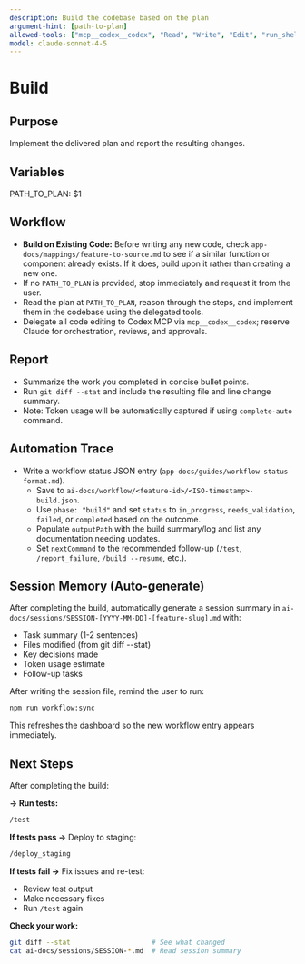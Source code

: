 ```yaml
---
description: Build the codebase based on the plan
argument-hint: [path-to-plan]
allowed-tools: ["mcp__codex__codex", "Read", "Write", "Edit", "run_shell_command", "Bash"]
model: claude-sonnet-4-5
---
```


# Build

## Purpose
Implement the delivered plan and report the resulting changes.

## Variables
PATH_TO_PLAN: $1

## Workflow
- **Build on Existing Code:** Before writing any new code, check `app-docs/mappings/feature-to-source.md` to see if a similar function or component already exists. If it does, build upon it rather than creating a new one.
- If no `PATH_TO_PLAN` is provided, stop immediately and request it from the user.
- Read the plan at `PATH_TO_PLAN`, reason through the steps, and implement them in the codebase using the delegated tools.
- Delegate all code editing to Codex MCP via `mcp__codex__codex`; reserve Claude for orchestration, reviews, and approvals.

## Report
- Summarize the work you completed in concise bullet points.
- Run `git diff --stat` and include the resulting file and line change summary.
- Note: Token usage will be automatically captured if using `complete-auto` command.

## Automation Trace
- Write a workflow status JSON entry (`app-docs/guides/workflow-status-format.md`).
  - Save to `ai-docs/workflow/<feature-id>/<ISO-timestamp>-build.json`.
  - Use `phase: "build"` and set `status` to `in_progress`, `needs_validation`, `failed`, or `completed` based on the outcome.
  - Populate `outputPath` with the build summary/log and list any documentation needing updates.
  - Set `nextCommand` to the recommended follow-up (`/test`, `/report_failure`, `/build --resume`, etc.).

## Session Memory (Auto-generate)
After completing the build, automatically generate a session summary in `ai-docs/sessions/SESSION-[YYYY-MM-DD]-[feature-slug].md` with:
- Task summary (1-2 sentences)
- Files modified (from git diff --stat)
- Key decisions made
- Token usage estimate
- Follow-up tasks

After writing the session file, remind the user to run:
```bash
npm run workflow:sync
```

This refreshes the dashboard so the new workflow entry appears immediately.

## Next Steps
After completing the build:

**→ Run tests:**
```bash
/test
```

**If tests pass →** Deploy to staging:
```bash
/deploy_staging
```

**If tests fail →** Fix issues and re-test:
- Review test output
- Make necessary fixes
- Run `/test` again

**Check your work:**
```bash
git diff --stat                    # See what changed
cat ai-docs/sessions/SESSION-*.md  # Read session summary
```
